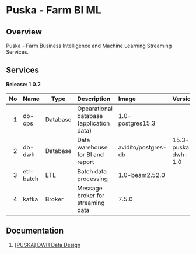 # Puska - Farm BI ML

## Overview
Puska - Farm Business Intelligence and Machine Learning Streaming Services.

## Services

**Release: 1.0.2**

|No|Name|Type|Description|Image|Version|
|--:|:--|---|:--|:--|:--|
|1|db-ops|Database|Opearational database (application data)|1.0-postgres15.3|
|2|db-dwh|Database|Data warehouse for BI and report|avidito/postgres-db|15.3-puska-dwh-1.0|
|3|etl-batch|ETL|Batch data processing|1.0-beam2.52.0|
|4|kafka|Broker|Message broker for streaming data|7.5.0|


## Documentation
1. [[PUSKA] DWH Data Design](https://docs.google.com/spreadsheets/d/12Nq72e2ZdoOw-1hXScFLmsxC-tbKiqZZFKqdH_941gE)